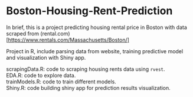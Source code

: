 # Boston-Housing-Rent-Prediction
In brief, this is a project predicting housing rental price in Boston with data scraped from (rental.com)[https://www.rentals.com/Massachusetts/Boston/]

Project in R, include parsing data from website, training predictive model and visualization with Shiny app.

scrapingData.R: code to scraping housing rents data using `rvest`.    
EDA.R: code to explore data.       
trainModels.R: code to train different models.     
Shiny.R: code building shiny app for prediction results visualization.    
